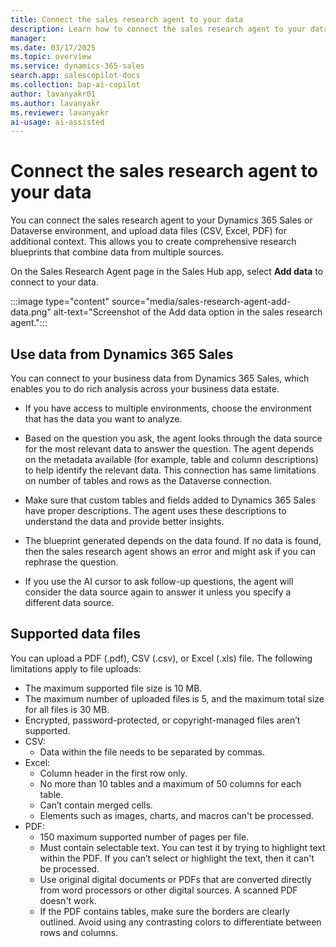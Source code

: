 ```yaml
---
title: Connect the sales research agent to your data
description: Learn how to connect the sales research agent to your data.
manager:
ms.date: 03/17/2025
ms.topic: overview
ms.service: dynamics-365-sales
search.app: salescopilot-docs
ms.collection: bap-ai-copilot
author: lavanyakr01
ms.author: lavanyakr
ms.reviewer: lavanyakr
ai-usage: ai-assisted
---
```


# Connect the sales research agent to your data

You can connect the sales research agent to your Dynamics 365 Sales or Dataverse environment, and upload data files (CSV, Excel, PDF) for additional context. This allows you to create comprehensive research blueprints that combine data from multiple sources.

On the Sales Research Agent page in the Sales Hub app, select **Add data** to connect to your data.

:::image type="content" source="media/sales-research-agent-add-data.png" alt-text="Screenshot of the Add data option in the sales research agent.":::

## Use data from Dynamics 365 Sales

You can connect to your business data from Dynamics 365 Sales, which enables you to do rich analysis across your business data estate.

- If you have access to multiple environments, choose the environment that has the data you want to analyze.

- Based on the question you ask, the agent looks through the data source for the most relevant data to answer the question. The agent depends on the metadata available (for example, table and column descriptions) to help identify the relevant data. This connection has same limitations on number of tables and rows as the Dataverse connection. 
- Make sure that custom tables and fields added to Dynamics 365 Sales have proper descriptions. The agent uses these descriptions to understand the data and provide better insights.
- The blueprint generated depends on the data found. If no data is found, then the sales research agent shows an error and might ask if you can rephrase the question.  
- If you use the AI cursor to ask follow-up questions, the agent will consider the data source again to answer it unless you specify a different data source.  

## Supported data files

You can upload a PDF (.pdf), CSV (.csv), or Excel (.xls) file. The following limitations apply to file uploads:

- The maximum supported file size is 10 MB. 
- The maximum number of uploaded files is 5, and the maximum total size for all files is 30 MB. 
- Encrypted, password-protected, or copyright-managed files aren’t supported.
- CSV:
    - Data within the file needs to be separated by commas.
- Excel:
    - Column header in the first row only.
    - No more than 10 tables and a maximum of 50 columns for each table.
    - Can’t contain merged cells.
    - Elements such as images, charts, and macros can't be processed.
- PDF:
    - 150 maximum supported number of pages per file.
    - Must contain selectable text. You can test it by trying to highlight text within the PDF. If you can’t select or highlight the text, then it can't be processed.
    - Use original digital documents or PDFs that are converted directly from word processors or other digital sources. A scanned PDF doesn't work.
    - If the PDF contains tables, make sure the borders are clearly outlined. Avoid using any contrasting colors to differentiate between rows and columns.
